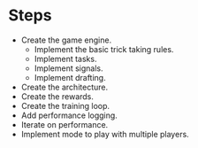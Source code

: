 # Steps

- Create the game engine.
  - Implement the basic trick taking rules.
  - Implement tasks.
  - Implement signals.
  - Implement drafting.
- Create the architecture.
- Create the rewards.
- Create the training loop.
- Add performance logging.
- Iterate on performance.
- Implement mode to play with multiple players.
